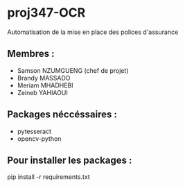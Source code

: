 # proj347-OCR
Automatisation de la mise en place des polices d'assurance

## Membres :
- Samson NZUMGUENG (chef de projet)
- Brandy MASSADO
- Meriam MHADHEBI
- Zeineb YAHIAOUI

## Packages néccéssaires :
- pytesseract
- opencv-python

## Pour installer les packages :
pip install -r requirements.txt
